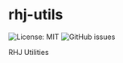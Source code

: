 # rhj-utils

![License: MIT](https://img.shields.io/badge/License-MIT-green.svg)
![GitHub issues](https://img.shields.io/github/issues/rhjoerg/rhj-utils?label=Issues)

RHJ Utilities
